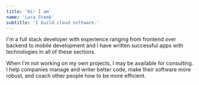 ```yaml
---
title: 'Hi! I am'
name: 'Luca Steeb'
subtitle: 'I build cloud software.'
---
```


I'm a full stack developer with experience ranging from frontend over backend to mobile development and I have written successful apps with technologies in all of these sections.

When I'm not working on my own projects, I may be available for consulting. I help companies manage and writer better code, make their software more robust, and coach other people how to be more efficient.
